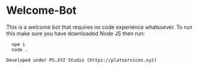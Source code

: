 # Welcome-Bot

This is a welcome bot that requires no code experience whatsoever.
To run this make sure you have downloaded Node JS then run:
```
  npm i
  node .

Developed under PS.XYZ Studio (https://platservices.xyz)
